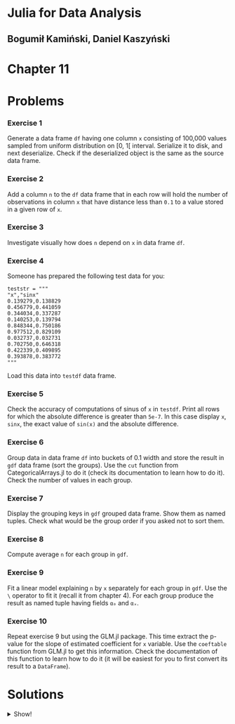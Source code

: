 # Julia for Data Analysis

## Bogumił Kamiński, Daniel Kaszyński

# Chapter 11

# Problems

### Exercise 1

Generate a data frame `df` having one column `x` consisting of 100,000 values
sampled from uniform distribution on [0, 1[ interval.
Serialize it to disk, and next deserialize. Check if the deserialized
object is the same as the source data frame.

### Exercise 2

Add a column `n` to the `df` data frame that in each row will hold the
number of observations in column `x` that have distance less than `0.1` to
a value stored in a given row of `x`.

### Exercise 3

Investigate visually how does `n` depend on `x` in data frame `df`.

### Exercise 4

Someone has prepared the following test data for you:
```
teststr = """
"x","sinx"
0.139279,0.138829
0.456779,0.441059
0.344034,0.337287
0.140253,0.139794
0.848344,0.750186
0.977512,0.829109
0.032737,0.032731
0.702750,0.646318
0.422339,0.409895
0.393878,0.383772
"""
```

Load this data into `testdf` data frame.

### Exercise 5

Check the accuracy of computations of sinus of `x` in `testdf`.
Print all rows for which the absolute difference is greater than `5e-7`.
In this case display `x`, `sinx`, the exact value of `sin(x)` and the absolute
difference.

### Exercise 6

Group data in data frame `df` into buckets of 0.1 width and store the result in
`gdf` data frame (sort the groups). Use the `cut` function from
CategoricalArrays.jl to do it (check its documentation to learn how to do it).
Check the number of values in each group.

### Exercise 7

Display the grouping keys in `gdf` grouped data frame. Show them as named tuples.
Check what would be the group order if you asked not to sort them.

### Exercise 8

Compute average `n` for each group in `gdf`.

### Exercise 9

Fit a linear model explaining `n` by `x` separately for each group in `gdf`.
Use the `\` operator to fit it (recall it from chapter 4).
For each group produce the result as named tuple having fields `α₀` and `αₓ`.

### Exercise 10

Repeat exercise 9 but using the GLM.jl package. This time
extract the p-value for the slope of estimated coefficient for `x` variable.
Use the `coeftable` function from GLM.jl to get this information.
Check the documentation of this function to learn how to do it (it will be
easiest for you to first convert its result to a `DataFrame`).

# Solutions

<details>

<summary>Show!</summary>

### Exercise 1

Solution:

```
julia> using DataFrames

julia> df = DataFrame(x=rand(100_000));

julia> using Serialization

julia> serialize("df.bin", df)

julia> deserialize("df.bin") == df
true
```

### Exercise 2

Solution:

A simple approach is:
```
df.n = map(v -> count(abs.(df.x .- v) .< 0.1), df.x)
```

A more sophisticated approach (faster and allocating less memory) would be:
```
df.n = `map(v -> count(w -> abs(w-v) < 0.1, df.x), df.x)`
```

An even faster solution that is type stable would use function barrier:
```
f(x) = map(v -> count(w -> abs(w-v) < 0.1, x), x)
df.n = f(df.x)
```

Finally you can work on sorted data to get a much better performance. Here is an
example (it is a bit more advanced):
```
function f2(x)
    p = sortperm(x)
    n = zeros(Int, length(x))
    start = 1
    stop = 1
    idx = 0
    while idx < length(x) # you could add @inbounds here but I typically avoid it
        idx += 1
        while x[p[idx]] - x[p[start]] >= 0.1
            start += 1
        end
        while stop <= length(x) && x[p[stop]] - x[p[idx]] < 0.1
            stop += 1
        end
        n[p[idx]] = stop - start
    end
    return n
end
df.n = f2(df.x)
```

In this solution the fact that we used function barrier is even more relevant
as we explicitly use loops inside.

### Exercise 3

Solution:

```
using Plots
scatter(df.x, df.n, xlabel="x", ylabel="neighbors", legend=false)
```

As expected on the border of the domain number of neighbors drops.

### Exercise 4

Solution:

```
julia> using CSV

julia> using DataFrames

julia> testdf = CSV.read(IOBuffer(teststr), DataFrame)
10×2 DataFrame
 Row │ x         sinx
     │ Float64   Float64
─────┼────────────────────
   1 │ 0.139279  0.138829
   2 │ 0.456779  0.441059
   3 │ 0.344034  0.337287
   4 │ 0.140253  0.139794
   5 │ 0.848344  0.750186
   6 │ 0.977512  0.829109
   7 │ 0.032737  0.032731
   8 │ 0.70275   0.646318
   9 │ 0.422339  0.409895
  10 │ 0.393878  0.383772
```

### Exercise 5

Since data frame is small we can use `eachrow`:

```
julia> for row in eachrow(testdf)
           sinx = sin(row.x)
           dev = abs(sinx - row.sinx)
           dev > 5e-7 && println((x=row.x, computed=sinx, data=row.sinx, dev=dev))
       end
(x = 0.456779, computed = 0.44105962391808606, data = 0.441059, dev = 6.239180860845295e-7)
(x = 0.70275, computed = 0.6463185646550751, data = 0.646318, dev = 5.646550751414736e-7)
```

### Exercise 6

Solution:
```
julia> using CategoricalArrays

julia> df.xbins = cut(df.x, 0.0:0.1:1.0);

julia> gdf = groupby(df, :xbins; sort=true);

julia> [nrow(group) for group in gdf]
10-element Vector{Int64}:
  9872
  9976
  9968
  9943
 10063
 10173
  9977
 10076
  9908
 10044

julia> combine(gdf, nrow) # alternative way to do it
10×2 DataFrame
 Row │ xbins       nrow
     │ Cat…        Int64
─────┼───────────────────
   1 │ [0.0, 0.1)   9872
   2 │ [0.1, 0.2)   9976
   3 │ [0.2, 0.3)   9968
   4 │ [0.3, 0.4)   9943
   5 │ [0.4, 0.5)  10063
   6 │ [0.5, 0.6)  10173
   7 │ [0.6, 0.7)   9977
   8 │ [0.7, 0.8)  10076
   9 │ [0.8, 0.9)   9908
  10 │ [0.9, 1.0)  10044
```

You might get a bit different numbers but all should be around 10,000.

### Exercise 7

Solution:

```
julia> NamedTuple.(keys(gdf))
10-element Vector{NamedTuple{(:xbins,), Tuple{CategoricalValue{String, UInt32}}}}:
 (xbins = "[0.0, 0.1)",)
 (xbins = "[0.1, 0.2)",)
 (xbins = "[0.2, 0.3)",)
 (xbins = "[0.3, 0.4)",)
 (xbins = "[0.4, 0.5)",)
 (xbins = "[0.5, 0.6)",)
 (xbins = "[0.6, 0.7)",)
 (xbins = "[0.7, 0.8)",)
 (xbins = "[0.8, 0.9)",)
 (xbins = "[0.9, 1.0)",)

julia> NamedTuple.(keys(groupby(df, :xbins; sort=false)))
10-element Vector{NamedTuple{(:xbins,), Tuple{CategoricalValue{String, UInt32}}}}:
 (xbins = "[0.4, 0.5)",)
 (xbins = "[0.9, 1.0)",)
 (xbins = "[0.8, 0.9)",)
 (xbins = "[0.0, 0.1)",)
 (xbins = "[0.2, 0.3)",)
 (xbins = "[0.5, 0.6)",)
 (xbins = "[0.7, 0.8)",)
 (xbins = "[0.3, 0.4)",)
 (xbins = "[0.1, 0.2)",)
 (xbins = "[0.6, 0.7)",)
```

If you pass `sort=false` instead of `sort=true` you get groups in their order
of appearance in `df`. If you skipped specifying `sort` keyword argument
the resulting group order could depend on the type of grouping column, so if
you want to depend on the order of groups always spass `sort` keyword argument
explicitly.

### Exercise 8

Solution:

```
julia> using Statistics

julia> [mean(group.n) for group in gdf]
10-element Vector{Float64}:
 14845.847751215559
 19835.367882919007
 19919.195826645264
 19993.023936437694
 20105.506111497565
 20222.35761329008
 20151.794727874112
 20022.69610956729
 19909.331550262414
 14944.511449621665

julia> combine(gdf, :n => mean) # alternative way to do it
10×2 DataFrame
 Row │ xbins       n_mean
     │ Cat…        Float64
─────┼─────────────────────
   1 │ [0.0, 0.1)  14845.8
   2 │ [0.1, 0.2)  19835.4
   3 │ [0.2, 0.3)  19919.2
   4 │ [0.3, 0.4)  19993.0
   5 │ [0.4, 0.5)  20105.5
   6 │ [0.5, 0.6)  20222.4
   7 │ [0.6, 0.7)  20151.8
   8 │ [0.7, 0.8)  20022.7
   9 │ [0.8, 0.9)  19909.3
  10 │ [0.9, 1.0)  14944.5
```

### Exercise 9

Solution:

```
julia> function fitmodel(x, n)
           X = [ones(length(x)) x]
           α₀, αₓ = X \ n
           return (α₀=α₀, αₓ=αₓ) # or (;α₀, αₓ) as will be discussed in chapter 14
       end
fitmodel (generic function with 1 method)

julia> [fitmodel(group.x, group.n) for group in gdf]
10-element Vector{NamedTuple{(:α₀, :αₓ), Tuple{Float64, Float64}}}:
 (α₀ = 9900.190310776916, αₓ = 99131.14394200995)
 (α₀ = 19823.115188829383, αₓ = 81.66979172871368)
 (α₀ = 19812.9822724435, αₓ = 424.00895772216785)
 (α₀ = 19810.726510910834, αₓ = 520.6763238983195)
 (α₀ = 19437.772385484135, αₓ = 1483.333906139938)
 (α₀ = 20187.521449870146, αₓ = 63.30709585406235)
 (α₀ = 20424.362332155855, αₓ = -419.42268710601405)
 (α₀ = 20789.70660364678, αₓ = -1022.9778397184706)
 (α₀ = 20013.690535193662, αₓ = -122.80055110522495)
 (α₀ = 109320.55276082881, αₓ = -99305.18846102979)

julia> combine(gdf, [:x, :n] => fitmodel => AsTable) # alternative syntax that you will learn in chapter 14
10×3 DataFrame
 Row │ xbins       α₀             αₓ
     │ Cat…        Float64        Float64
─────┼────────────────────────────────────────
   1 │ [0.0, 0.1)   9900.19        99131.1
   2 │ [0.1, 0.2)  19823.1            81.6698
   3 │ [0.2, 0.3)  19813.0           424.009
   4 │ [0.3, 0.4)  19810.7           520.676
   5 │ [0.4, 0.5)  19437.8          1483.33
   6 │ [0.5, 0.6)  20187.5            63.3071
   7 │ [0.6, 0.7)  20424.4          -419.423
   8 │ [0.7, 0.8)  20789.7         -1022.98
   9 │ [0.8, 0.9)  20013.7          -122.801
  10 │ [0.9, 1.0)      1.09321e5  -99305.2
```

We note that indeed in the first and last group the regression has a significant
slope.

### Exercise 10

Solution:

```
julia> using GLM

julia> function fitlmmodel(group; info=false)
           model = lm(@formula(n~x), group)
           coefdf = DataFrame(coeftable(model))
           info && @show coefdf # to see how the data frame looks like
           α₀, αₓ = coefdf[:, "Coef."]
           return (α₀=α₀, αₓ=αₓ) # or (;α₀, αₓ) as will be discussed in chapter 14
       end
fitlmmodel (generic function with 1 method)

julia> [fitlmmodel(group; info = true) for group in gdf]
coefdf = 2×7 DataFrame
 Row │ Name         Coef.     Std. Error  t        Pr(>|t|)  Lower 95%  Upper 95%
     │ String       Float64   Float64     Float64  Float64   Float64    Float64
─────┼────────────────────────────────────────────────────────────────────────────
   1 │ (Intercept)   9900.19    0.388607  25476.1       0.0    9899.43    9900.95
   2 │ x            99131.1     6.75846   14667.7       0.0   99117.9    99144.4
coefdf = 2×7 DataFrame
 Row │ Name         Coef.       Std. Error  t           Pr(>|t|)    Lower 95%  Upper 95%
     │ String       Float64     Float64     Float64     Float64     Float64    Float64
─────┼───────────────────────────────────────────────────────────────────────────────────
   1 │ (Intercept)  19823.1        2.52926  7837.5      0.0         19818.2    19828.1
   2 │ x               81.6698    16.5512      4.93436  8.17139e-7     49.226    114.114
coefdf = 2×7 DataFrame
 Row │ Name         Coef.      Std. Error  t          Pr(>|t|)      Lower 95%  Upper 95%
     │ String       Float64    Float64     Float64    Float64       Float64    Float64
─────┼───────────────────────────────────────────────────────────────────────────────────
   1 │ (Intercept)  19813.0        2.8427  6969.79    0.0            19807.4   19818.6
   2 │ x              424.009     11.2737    37.6106  1.32368e-289     401.91    446.108
coefdf = 2×7 DataFrame
 Row │ Name         Coef.      Std. Error  t          Pr(>|t|)  Lower 95%  Upper 95%
     │ String       Float64    Float64     Float64    Float64   Float64    Float64
─────┼───────────────────────────────────────────────────────────────────────────────
   1 │ (Intercept)  19810.7       3.98478  4971.59         0.0  19802.9    19818.5
   2 │ x              520.676    11.3429     45.9033       0.0    498.442    542.911
coefdf = 2×7 DataFrame
 Row │ Name         Coef.     Std. Error  t         Pr(>|t|)  Lower 95%  Upper 95%
     │ String       Float64   Float64     Float64   Float64   Float64    Float64
─────┼─────────────────────────────────────────────────────────────────────────────
   1 │ (Intercept)  19437.8      6.07925  3197.4         0.0   19425.9    19449.7
   2 │ x             1483.33    13.4768    110.065       0.0    1456.92    1509.75
coefdf = 2×7 DataFrame
 Row │ Name         Coef.       Std. Error  t           Pr(>|t|)     Lower 95%   Upper 95%
     │ String       Float64     Float64     Float64     Float64      Float64     Float64
─────┼─────────────────────────────────────────────────────────────────────────────────────
   1 │ (Intercept)  20187.5        9.72795  2075.21     0.0          20168.5     20206.6
   2 │ x               63.3071    17.6538      3.58603  0.000337323     28.7022     97.912
coefdf = 2×7 DataFrame
 Row │ Name         Coef.      Std. Error  t          Pr(>|t|)     Lower 95%  Upper 95%
     │ String       Float64    Float64     Float64    Float64      Float64    Float64
─────┼──────────────────────────────────────────────────────────────────────────────────
   1 │ (Intercept)  20424.4       10.2201  1998.45    0.0           20404.3   20444.4
   2 │ x             -419.423     15.7112   -26.6958  1.0356e-151    -450.22   -388.626
coefdf = 2×7 DataFrame
 Row │ Name         Coef.     Std. Error  t          Pr(>|t|)  Lower 95%  Upper 95%
     │ String       Float64   Float64     Float64    Float64   Float64    Float64
─────┼──────────────────────────────────────────────────────────────────────────────
   1 │ (Intercept)  20789.7      9.56063  2174.51         0.0   20771.0   20808.4
   2 │ x            -1022.98    12.7417    -80.2856       0.0   -1047.95   -998.001
coefdf = 2×7 DataFrame
 Row │ Name         Coef.      Std. Error  t         Pr(>|t|)     Lower 95%  Upper 95%
     │ String       Float64    Float64     Float64   Float64      Float64    Float64
─────┼─────────────────────────────────────────────────────────────────────────────────
   1 │ (Intercept)  20013.7       8.86033  2258.8    0.0          19996.3    20031.1
   2 │ x             -122.801    10.4201    -11.785  7.60822e-32   -143.226   -102.375
coefdf = 2×7 DataFrame
 Row │ Name         Coef.           Std. Error  t         Pr(>|t|)  Lower 95%       Upper 95%
     │ String       Float64         Float64     Float64   Float64   Float64         Float64
─────┼─────────────────────────────────────────────────────────────────────────────────────────────
   1 │ (Intercept)       1.09321e5     5.78343   18902.4       0.0       1.09309e5       1.09332e5
   2 │ x            -99305.2           6.08269  -16325.9       0.0  -99317.1        -99293.3
10-element Vector{NamedTuple{(:α₀, :αₓ), Tuple{Float64, Float64}}}:
 (α₀ = 9900.190310776927, αₓ = 99131.1439420097)
 (α₀ = 19823.115188829663, αₓ = 81.66979172690417)
 (α₀ = 19812.98227244386, αₓ = 424.00895772074136)
 (α₀ = 19810.726510911398, αₓ = 520.6763238966264)
 (α₀ = 19437.772385487086, αₓ = 1483.3339061333743)
 (α₀ = 20187.521449871012, αₓ = 63.307095852511125)
 (α₀ = 20424.36233216108, αₓ = -419.4226871140539)
 (α₀ = 20789.706603652226, αₓ = -1022.9778397257375)
 (α₀ = 20013.69053519897, αₓ = -122.80055111148658)
 (α₀ = 109320.55276074051, αₓ = -99305.18846093686)

julia> combine(gdf, fitlmmodel)
10×3 DataFrame
 Row │ xbins       α₀             αₓ
     │ Cat…        Float64        Float64
─────┼────────────────────────────────────────
   1 │ [0.0, 0.1)   9900.19        99131.1
   2 │ [0.1, 0.2)  19823.1            81.6698
   3 │ [0.2, 0.3)  19813.0           424.009
   4 │ [0.3, 0.4)  19810.7           520.676
   5 │ [0.4, 0.5)  19437.8          1483.33
   6 │ [0.5, 0.6)  20187.5            63.3071
   7 │ [0.6, 0.7)  20424.4          -419.423
   8 │ [0.7, 0.8)  20789.7         -1022.98
   9 │ [0.8, 0.9)  20013.7          -122.801
  10 │ [0.9, 1.0)      1.09321e5  -99305.2
```

We got the same results. The `combine(gdf, fitlmmodel)` style of using
the `combine` function is a bit more advanced and is not covered in the book.
It is used in the cases, like the one we have here, when you want to pass
a whole group to the function in `combine`. Check DataFrames.jl documentation
for more detailed explanations.

</details>
